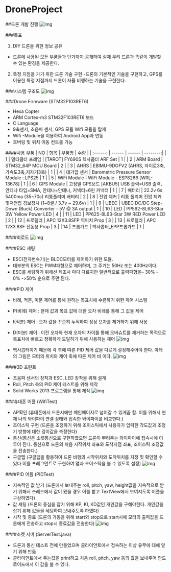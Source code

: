 # DroneProject
##드론 개발 진행
![img](./Photo/BananaDrone.PNG)

###목표
1. DIY 드론을 위한 정보 공유
  - 드론에 사용된 모든 부품들과 단가까지 공개하여 실제 우리 드론과 똑같이 개발할 수 있는 환경을 제공한다.
2. 특정 지점을 가기 위한 드론 기술 구현
  -드론의 기본적인 기술을 구현하고, GPS를 이용한 특정 지점까지 드론이 자율 비행하는 기술을 구현한다. 

###시스템 구조도
![img](./Photo/전체시스템.PNG)

###Drone Firmware (STM32F103RET6)
- Hexa Copter
- ARM Cortex-m3 STM32F103RET6 보드
- C Language
- 9축센서, 초음파 센서, GPS 모듈 Wifi 모듈을 탑제 
- Wifi -Module을 이용하여 Android App과 연동
- 호버링 및 위치 이동 컨트롤 가능

####사용 부품
|  NO  |  항목  |  부품명  |  수량  |
| :------: | ------ | ------ | --------:|
| 1 | 멀티콥터 프레임 | [TAROT] FY690S 헥사콥터 ARF Set | 1 |
| 2 | ARM Board | STM32_64P MCU Board | 2 |
| 3 | AHRS | EBIMU-9DOFV2 (AHRS, 자이로3축,가속도3축,지자기3축) | 1 |
| 4 | 대기압 센서 | Barometric Pressure Sensor Module : LPS25 | 1 |
| 5 | WiFi Module | WiFi Module - ESP8266 [WRL-13678] | 1 |
| 6 | GPS Module | 고정밀 GPS보드 [AKBU5] USB 출력=USB 출력, 안테나 타입=SMA, 안테나=안테나, 커넥터=6핀 커넥터 | 1 |
| 7 | 배터리 | 22.2v 6s 5400ma (35~70c) 리튬폴리머 배터리 | 2 | 
| 8 | 전압 체커 | 리튬 폴리머 전압 체커 및저전압 경보장치 (1~8셀 / 3.7v ~ 29.6v) | 1 |
| 9 | UBEC | UBEC DC/DC Step-Down (Buck) Converter - 5V @ 3A output | 1 |
| 10 | LED | PP592-8L63-Star 3W Yellow Power LED | 4 |
| 11 | LED | PP625-8L63-Star 3W RED Power LED | 2 |
| 12 | 프로펠러 | APC 12X3.8SFP 역피치 Prop | 3 |
| 13 | 프로펠러 | APC 12X3.8SF 전동용 Prop | 3 |
| 14 | 프롭가드 | 헥사콥터_EPP프롭가드 | 1 |

####회로도
![img](./Photo/회로도.jpeg)


####ESC 세팅
-	ESC(전자변속기)는 BLDC모터를 제어하기 위한 모듈.
-	대부분의 ESC는 PWM파형으로 제어하며, 그 주기는 50Hz 또는 400Hz이다.
-	ESC를 세팅하기 위해선 제조사 마다 다르지만 일반적으로 출력파형을– 30% - 0% ->50% 순으로 주면 된다. 


####PID 제어
-	비례, 적분, 미분 제어를 통해 원하는 목표치에 수렴하기 위한 제어 시스템
-	P(비례) 제어 : 현재 값과 목표 값에 대한 오차 비례를 통해 그 값을 제어
-	I(적분) 제어 : 오차 값을 꾸준히 누적하여 정상 오차를 제거하기 위해 사용
-	D(미분) 제어 : 이전 오차와 현재 오차의 차이를 통해 오버슈트를 제거하는 목적으로 목표치에 빠르고 정확하게 도달하기 위해 사용하는 제어
![img](./Photo/PID1.PNG)

-	헥사콥터이기 때문에 각 축에 따른 PID 제어 값을 다르게 설정해주어야 한다. 아래의 그림은 모터의 위치와 제어 축에 따른 제어 비 이다.
![img](./Photo/PID2.jpg)


####3D 프린트
-	초음파 센서의 장착과 ESC, LED 장착을 위해 설계
-	Roll, Pitch 축의 PID 제어 테스트를 위해 제작
-	Solid Works 2013 프로그램을 통해 제작
![img](./Photo/3D.jpeg)


###휴대폰 어플 (WifiTest)
- AP확인 (휴대폰에서 드론시에만 메인페이지로 넘어갈 수 있게끔 함. 이를 위해서 현재 나의 와이파이 연결 상태와 접속한 와이파이를 비교한다.)
- 조이스틱 구현 (드론을 조정하기 위해 조이스틱에서 사용자가 입력한 각도값과 조정기 방향에 대한 깊이값을 측정한다)
- 통신(통신은 소켓통신으로 구현하였으면 드론이 뿌려주는 와이파이에 접속시에 이루어 진다. 통신으로 드론의 처음 시작위치 좌표와 도착지점 좌표, 조이스틱 조정값을 전송한다.)
- 구글맵 (구글맵을 활용하여 드론 비행의 시작위치와 도착위치를 지정 및 확인할 수 있다 이를 프레그먼트로 구현하여 맵과 조이스틱을 볼 수 있도록 설정)
![img](./Photo/안드로이드폰.png)

####PID 어플 (PIDTest)
- 지속적인 값 받기 (드론에서 보내주는 roll, pitch, yaw, height값을 지속적으로 받기 위해서 쓰레드에서 값이 왔을 경우 이를 받고 TextView에서 보여지도록 어플을 구상하였다)
- 값 세팅 (드론의 중심을 잡기 위해 KP, KI, KD값인 개인값을 구해야한다. 개인값을 잡기 위해 값들을 세팅하여 보내주도록 하였다)
- 시작 및 종료 (드론의 가동을 위해 start와 stop으로 start시에 모터의 출력값을 드론에게 전송하고 stop시 종료값을 전송한다)
![img](./Photo/태블릿.png)

####소켓 서버 (ServerTest.java)
- 드론과 통신 테스트 전에 만들었으며 클라이언트에서 접속하는 이상 유무에 대해 알기 위해 만듦
- 클라이언트에서 주는값을 print하고 처음 roll, pitch, yaw 등의 값을 보내주어 안드로이드에서 이 값을 볼 수 있다.
